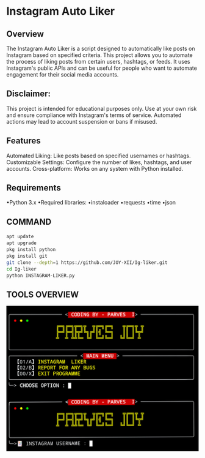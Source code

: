 # Instagram Auto Liker
## Overview
The Instagram Auto Liker is a script designed to automatically like posts on Instagram based on specified criteria. This project allows you to automate the process of liking posts from certain users, hashtags, or feeds. It uses Instagram's public APIs and can be useful for people who want to automate engagement for their social media accounts.

## Disclaimer:
This project is intended for educational purposes only. Use at your own risk and ensure compliance with Instagram's terms of service. Automated actions may lead to account suspension or bans if misused.

## Features
Automated Liking: Like posts based on specified usernames or hashtags.
Customizable Settings: Configure the number of likes, hashtags, and user accounts.
Cross-platform: Works on any system with Python installed.
## Requirements
   •Python 3.x
   •Required libraries:
   •instaloader
   •requests
   •time
   •json
## COMMAND
```bash
apt update
apt upgrade
pkg install python
pkg install git
git clone --depth=1 https://github.com/JOY-XII/Ig-liker.git
cd Ig-liker
python INSTAGRAM-LIKER.py
```
## TOOLS OVERVIEW 
![Screenshot of the Script](Picsart_24-11-17_04-41-28-133.jpg)
